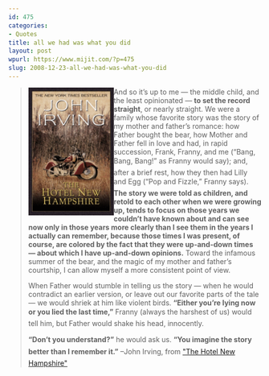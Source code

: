 ```yaml
---
id: 475
categories:
- Quotes
title: all we had was what you did
layout: post
wpurl: https://www.mijit.com/?p=475
slug: 2008-12-23-all-we-had-was-what-you-did
---
```

<blockquote><a href="https://www.amazon.com/exec/obidos/ASIN/034540047X/ref=nosim/mijitcom"><img src="/images/2008/12/11.gif" alt="" title="hnh-motorcycle" width="170" style="float: left;" /></a>And so it’s up to me — the middle child, and the least opinionated — <strong>to set the record straight</strong>, or nearly straight. We were a family whose favorite story was the story of my mother and father’s romance: how Father bought the bear, how Mother and Father fell in love and had, in rapid succession, Frank, Franny, and me (“Bang, Bang, Bang!” as Franny would say); and, after a brief rest, how they then had Lilly and Egg (“Pop and Fizzle,” Franny says). <strong>The story we were told as children, and retold to each other when we were growing up, tends to focus on those years we couldn’t have known about and can see now only in those years more clearly than I see them in the years I actually can remember, because those times I was present, of course, are colored by the fact that they were up-and-down times — about which I have up-and-down opinions.</strong> Toward the infamous summer of the bear, and the magic of my mother and father’s courtship, I can allow myself a more consistent point of view.

When Father would stumble in telling us the story — when he would contradict an earlier version, or leave out our favorite parts of the tale — we would shriek at him like violent birds.
<strong>“Either you’re lying now or you lied the last time,”</strong> Franny (always the harshest of us) would tell him, but Father would shake his head, innocently.

<strong>“Don’t you understand?”</strong> he would ask us. <strong>“You imagine the story better than I remember it.”</strong>
–John Irving, from <a href="https://www.randomhouse.com/rhpg/rc/library/display.pperl?isbn=9780345417954&view=excerpt">"The Hotel New Hampshire"</a></blockquote>
